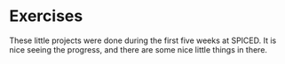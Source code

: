 # Exercises

These little projects were done during the first five weeks at SPICED. It is nice seeing the progress, and there are some nice little things in there.
